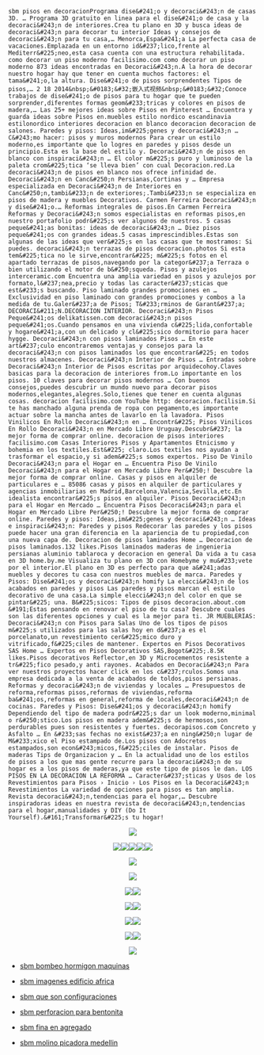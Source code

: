 
```
sbm pisos en decoracionPrograma dise&#241;o y decoraci&#243;n de casas 3D. … Programa 3D gratuito en linea para el dise&#241;o de casa y la decoraci&#243;n de interiores.Crea tu plano en 3D y busca ideas de decoraci&#243;n para decorar tu interior Ideas y consejos de decoraci&#243;n para tu casa,… Menorca,Espa&#241;a La perfecta casa de vacaciones.Emplazada en un entorno id&#237;lico,frente al Mediterr&#225;neo,esta casa cuenta con una estructura rehabilitada. como decorar un piso moderno facilisimo.com como decorar un piso moderno 873 ideas encontradas en Decoraci&#243;n.A la hora de decorar nuestro hogar hay que tener en cuenta muchos factores: el tama&#241;o,la altura. Dise&#241;o de pisos sorprendentes Tipos de pisos,… 2 18 2014&nbsp;&#0183;&#32;嵌入式视频&nbsp;&#0183;&#32;Conoce trabajos de dise&#241;o de pisos para tu hogar que te pueden sorprender,diferentes formas geom&#233;tricas y colores en pisos de madera,… Las 25+ mejores ideas sobre Pisos en Pinterest … Encuentra y guarda ideas sobre Pisos en.muebles estilo nordico escandinavia estilonordico interiores decoracion en blanco decoracion decoracion de salones. Paredes y pisos: Ideas,im&#225;genes y decoraci&#243;n … C&#243;mo hacer: pisos y muros modernos Para crear un estilo moderno,es importante que lo logres en paredes y pisos desde un principio.Esta es la base del estilo y. Decoraci&#243;n de pisos en blanco con inspiraci&#243;n … El color m&#225;s puro y luminoso de la paleta crom&#225;tica ‘se lleva bien’ con cual Decoracion.red.La decoraci&#243;n de pisos en blanco nos ofrece infinidad de. Decoraci&#243;n en Canc&#250;n Persianas,Cortinas y … Empresa especializada en Decoraci&#243;n de Interiores en Canc&#250;n,tambi&#233;n de exteriores;.Tambi&#233;n se especializa en pisos de madera y muebles Decorativos. Carmen Ferreira Decoraci&#243;n y dise&#241;o.… Reformas integrales de pisos.En Carmen Ferreira Reformas y Decoraci&#243;n somos especialistas en reformas pisos,en nuestro portafolio podr&#225;s ver algunos de nuestros. 5 casas peque&#241;as bonitas: ideas de decoraci&#243;n … Diez pisos peque&#241;os con grandes ideas.5 casas imprescindibles.Estas son algunas de las ideas que ver&#225;s en las casas que te mostramos: Si puedes. decoraci&#243;n terrazas de pisos decoracion.photos Si esta tem&#225;tica no le sirve,encontrar&#225; m&#225;s fotos en el apartado terrazas de pisos,navegando por la categor&#237;a Terraza o bien utilizando el motor de b&#250;squeda. Pisos y azulejos interceramic.com Encuentra una amplia variedad en pisos y azulejos por formato,l&#237;nea,precio y todas las caracter&#237;sticas que est&#233;s buscando. Piso laminado grandes promociones en … Exclusividad en piso laminado con grandes promociones y combos a la medida de tu.Galer&#237;a de Pisos; T&#233;rminos de Garant&#237;a; DECORACI&#211;N.DECORACION INTERIOR. Decoraci&#243;n Pisos Peque&#241;os delikatissen.com decoraci&#243;n pisos peque&#241;os.Cuando pensamos en una vivienda c&#225;lida,confortable y hogare&#241;a,con un delicado y cl&#225;sico dormitorio para hacer hygge. Decoraci&#243;n con pisos laminados Pisos … En este art&#237;culo encontraremos ventajas y consejos para la decoraci&#243;n con pisos laminados los que encontrar&#225; en todos nuestros almacenes. Decoraci&#243;n Interior de Pisos … Entradas sobre Decoraci&#243;n Interior de Pisos escritas por arquidecohoy.Claves basicas para la decoracion de interiores from.Lo importante en los pisos. 10 claves para decorar pisos modernos … Con buenos consejos,puedes descubrir un mundo nuevo para decorar pisos modernos,elegantes,alegres.Solo,tienes que tener en cuenta algunas cosas. decoracion facilisimo.com YouTube http: decoracion.facilisim.Si te has manchado alguna prenda de ropa con pegamento,es importante actuar sobre la mancha antes de lavarlo en la lavadora. Pisos Vinilicos En Rollo Decoraci&#243;n en … Encontr&#225; Pisos Vinilicos En Rollo Decoraci&#243;n en Mercado Libre Uruguay.Descubr&#237; la mejor forma de comprar online. decoracion de pisos interiores facilisimo.com Casas Interiores Pisos y Apartamentos Etnicismo y bohemia en los textiles.Est&#225; claro.Los textiles nos ayudan a trasformar el espacio,y si adem&#225;s somos expertos. Piso De Vinilo Decoraci&#243;n para el Hogar en … Encuentra Piso De Vinilo Decoraci&#243;n para el Hogar en Mercado Libre Per&#250;! Descubre la mejor forma de comprar online. Casas y pisos en alquiler de particulares e … 85086 casas y pisos en alquiler de particulares y agencias inmobiliarias en Madrid,Barcelona,Valencia,Sevilla,etc.En idealista encontrar&#225;s pisos en alquiler. Pisos Decoraci&#243;n para el Hogar en Mercado … Encuentra Pisos Decoraci&#243;n para el Hogar en Mercado Libre Per&#250;! Descubre la mejor forma de comprar online. Paredes y pisos: Ideas,im&#225;genes y decoraci&#243;n … Ideas e inspiraci&#243;n: Paredes y pisos Redecorar las paredes y los pisos puede hacer una gran diferencia en la apariencia de tu propiedad,con una nueva capa de. Decoracion de pisos laminados Home … Decoracion de pisos laminados.132 likes.Pisos laminados maderas de ingenieria persianas aluminio tablaroca y decoracion en general Da vida a tu casa en 3D home.by.me Visualiza tu plano en 3D con Homebyme y mu&#233;vete por el interior.El plano en 3D es perfecto para que a&#241;adas muebles y decores tu casa con nuestros muebles de marca. Paredes y Pisos: Dise&#241;os y decoraci&#243;n homify La elecci&#243;n de los acabados en paredes y pisos Las paredes y pisos marcan el estilo decorativo de una casa.La simple elecci&#243;n del color en que se pintar&#225; una. B&#225;sicos: Tipos de pisos decoracion.about.com &#191;Estas pensando en renovar el piso de tu casa? Descubre cuales son las diferentes opciones y cual es la mejor para ti. JR MUEBLERIAS: Decoraci&#243;n con Pisos para Salas Uno de los tipos de pisos m&#225;s utilizados para las salas hoy en d&#237;a es el porcelanato,un revestimiento cer&#225;mico duro y vitrificado,f&#225;ciles de mantener. Expertos en Pisos Decorativos SAS Home … Expertos en Pisos Decorativos SAS,Bogot&#225;.8.5K likes.Pisos decorativos Reflector,en 3D y Microcementos resistente a tr&#225;fico pesado,y anti rayones. Acabados en Decoraci&#243;n Para ver nuestros proyectos hacer click en los c&#237;rculos.Somos una empresa dedicada a la venta de acabados de toldos,pisos persianas. Reformas y decoraci&#243;n de viviendas y locales … Presupuestos de reforma,reformas pisos,reformas de viviendas,reforma ba&#241;os,reformas en general,reforma de locales,decoraci&#243;n de cocinas. Paredes y Pisos: Dise&#241;os y decoraci&#243;n homify Dependiendo del tipo de madera podr&#225;s dar un look moderno,minimal o r&#250;stico.Los pisos en madera adem&#225;s de hermosos,son perdurables pues son resistentes y fuertes. decorapisos.com Concreto y Asfalto … En &#233;sas fechas no exist&#237;a en ning&#250;n lugar de M&#233;xico el Piso estampado de.Los pisos con Adocretos estampados,son econ&#243;micos,f&#225;ciles de instalar. Pisos de maderas Tips de Organizacion y … En la actualidad uno de los estilos de pisos a los que mas gente recurre para la decoraci&#243;n de su hogar es a los pisos de maderas,ya que este tipo de pisos le dan. LOS PISOS EN LA DECORACION LA REFORMA … Caracter&#237;sticas y Usos de los Revestimientos para Pisos › Inicio › Los Pisos en la Decoraci&#243;n Revestimientos La variedad de opciones para pisos es tan amplia. Revista decoraci&#243;n,tendencias para el hogar,… Descubre inspiradoras ideas en nuestra revista de decoraci&#243;n,tendencias para el hogar,manualidades y DIY (Do It Yourself).&#161;Transformar&#225;s tu hogar! 
```

<div align="center">

<a href="https://es-crusher.shibang-china.com/github&k=sbm+pisos+en+decoracion"><img src="https://static.shibang-china.com/es/crusher/logo.jpg"></a>

<a href="https://es-crusher.shibang-china.com/github&k=sbm+pisos+en+decoracion"><img src="https://static.shibang-china.com/es/crusher/index.jpg"></a><a href="https://es-crusher.shibang-china.com/material.htmlgithub&k=sbm+pisos+en+decoracion"><img src="https://static.shibang-china.com/es/crusher/material.jpg"></a><a href="https://es-crusher.shibang-china.com/application.htmlgithub&k=sbm+pisos+en+decoracion"><img src="https://static.shibang-china.com/es/crusher/application.jpg"></a><a href="https://es-crusher.shibang-china.com/aboutus.htmlgithub&k=sbm+pisos+en+decoracion"><img src="https://static.shibang-china.com/es/crusher/aboutus.jpg"></a><a href="https://es-crusher.shibang-china.com/contact.htmlgithub&k=sbm+pisos+en+decoracion"><img src="https://static.shibang-china.com/es/crusher/contact.jpg"></a>

<a href="https://es-crusher.shibang-china.com/github&k=sbm+pisos+en+decoracion"><img src="https://static.shibang-china.com/es/crusher/banner.jpg"></a>

<a href="https://swt.shibang-china.com/github&k=sbm+pisos+en+decoracion"><img src="https://static.shibang-china.com/es/crusher/text.jpg"></a>

<a href="https://swt.shibang-china.com/github&k=sbm+pisos+en+decoracion"><img src="https://static.shibang-china.com/es/crusher/chat.jpg"></a><a href="https://es-crusher.shibang-china.com/contact.htmlgithub&k=sbm+pisos+en+decoracion"><img src="https://static.shibang-china.com/es/crusher/message.jpg"></a>

<a href="https://es-crusher.shibang-china.com/products/pe.htmlgithub&k=sbm+pisos+en+decoracion"><img src="https://static.shibang-china.com/es/crusher/pe.jpg"></a><a href="https://es-crusher.shibang-china.com/products/pf.htmlgithub&k=sbm+pisos+en+decoracion"><img src="https://static.shibang-china.com/es/crusher/pf.jpg"></a>

<a href="https://es-crusher.shibang-china.com/products/hpt.htmlgithub&k=sbm+pisos+en+decoracion"><img src="https://static.shibang-china.com/es/crusher/hpt.jpg"></a><a href="https://es-crusher.shibang-china.com/products/vsi.htmlgithub&k=sbm+pisos+en+decoracion"><img src="https://static.shibang-china.com/es/crusher/vsi.jpg"></a>

<a href="https://es-crusher.shibang-china.com/products/klv.htmlgithub&k=sbm+pisos+en+decoracion"><img src="https://static.shibang-china.com/es/crusher/klv.jpg"></a><a href="https://es-crusher.shibang-china.com/products/portable.htmlgithub&k=sbm+pisos+en+decoracion"><img src="https://static.shibang-china.com/es/crusher/portable.jpg"></a>

<a href="https://swt.shibang-china.com/github&k=sbm+pisos+en+decoracion"><img src="https://static.shibang-china.com/es/crusher/case.jpg"></a>

</div>


* [sbm bombeo hormigon maquinas](sbm%20bombeo%20hormigon%20maquinas.md)

* [sbm imagenes edificio africa](sbm%20imagenes%20edificio%20africa.md)

* [sbm que son configuraciones](sbm%20que%20son%20configuraciones.md)

* [sbm perforacion para bentonita](sbm%20perforacion%20para%20bentonita.md)

* [sbm fina en agregado](sbm%20fina%20en%20agregado.md)

* [sbm molino picadora medellin](sbm%20molino%20picadora%20medellin.md)